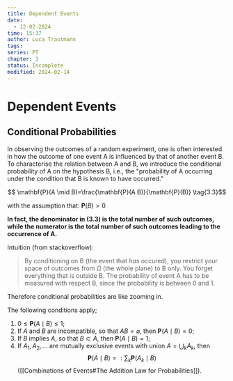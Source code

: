 ```yaml
---
title: Dependent Events
date:
  - 12-02-2024
time: 15:37
author: Luca Trautmann
tags: 
series: PT
chapter: 3
status: Incomplete
modified: 2024-02-14
---
```

# Dependent Events
## Conditional Probabilities
In observing the outcomes of a random experiment, one is often interested in how the outcome of one event A is influenced by that of another event B. To characterise the relation between A and B, we introduce the conditional probability of A on the hypothesis B, i.e., the "probability of A occurring under the condition that B is known to have occurred."

$$
\mathbf{P}(A \mid B)=\frac{\mathbf{P}(A B)}{\mathbf{P}(B)}
\tag{3.3}$$

with the assumption that: $\mathbf{P}(B) > 0$

__In fact, the denominator in (3.3) is the total number of such outcomes, while the numerator is the total number of such outcomes leading to the occurrence of A.__

Intuition (from stackoverflow):

> By conditioning on B (the event that _has_ occured), you restrict your space of outcomes from $\Omega$ (the whole plane) to B only. You forget everything that is outside B. The probability of event A has to be measured with respect B, since the probability is between 0 and 1.

Therefore conditional probabilities are like zooming in. 

The following conditions apply;
1) $0 \leqslant \mathbf{P}(A \mid B) \leqslant 1$;
2) If $A$ and $B$ are incompatible, so that $A B=\varnothing$, then $\mathbf{P}(A \mid B)=0$;
3) If $B$ implies $A$, so that $B \subset A$, then $\mathbf{P}(A \mid B)=1$;
4) If $A_1, A_2, \ldots$ are mutually exclusive events with union $A=\bigcup_k A_k$, then
$$
\mathbf{P}(A \mid B)=: \sum_k \mathbf{P}\left(A_k \mid B\right)
$$
([[Combinations of Events#The Addition Law for Probabilities]]).